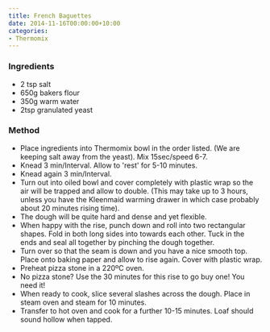 ```yaml
---
title: French Baguettes
date: 2014-11-16T00:00:00+10:00
categories:
- Thermomix
---
```









### Ingredients

* 2 tsp salt
* 650g bakers flour
* 350g warm water
* 2tsp granulated yeast 

### Method

* Place ingredients into Thermomix bowl in the order listed. (We are keeping salt away from the yeast). Mix 15sec/speed 6-7.
* Knead 3 min/Interval. Allow to 'rest' for 5-10 minutes. 
* Knead again 3 min/Interval.
* Turn out into oiled bowl and cover completely with plastic wrap so the air will be trapped and allow to double. (This may take up to 3 hours, unless you have the Kleenmaid warming drawer in which case probably about 20 minutes rising time).
* The dough will be quite hard and dense and yet flexible.
* When happy with the rise, punch down and roll into two rectangular shapes. Fold in both long sides into towards each other. Tuck in the ends and seal all together by pinching the dough together.
* Turn over so that the seam is down and you have a nice smooth top. Place onto baking paper and allow to rise again. Cover with plastic wrap.
* Preheat pizza stone in a 220ºC oven.
* No pizza stone? Use the 30 minutes for this rise to go buy one! You need it!
* When ready to cook, slice several slashes across the dough. Place in steam oven and steam for 10 minutes.
* Transfer to hot oven and cook for a further 10-15 minutes. Loaf should sound hollow when tapped.
